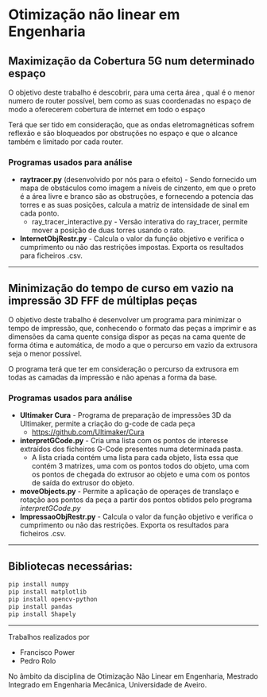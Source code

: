 # Otimização não linear em Engenharia

## Maximização da Cobertura 5G num determinado espaço

O objetivo deste trabalho é descobrir, para uma certa área , qual é o menor numero de router possível, bem como as suas coordenadas no espaço de modo a oferecerem cobertura de internet em todo o espaço​

Terá que ser tido em consideração, que as ondas eletromagnéticas sofrem reflexão e são bloqueados por obstruções no espaço e que o alcance também e limitado por cada router.

### Programas usados para análise

- **raytracer.py** (desenvolvido por nós para o efeito) - Sendo fornecido um mapa de obstáculos como imagem a níveis de cinzento, em que o preto é a área livre e branco são as obstruções, e fornecendo a potencia das torres e as suas posições, calcula a matriz de intensidade de sinal em cada ponto.
  - ray_tracer_interactive.py - Versão interativa do ray_tracer, permite mover a posição de duas torres usando o rato.
- **InternetObjRestr.py** - Calcula o valor da função objetivo e verifica o cumprimento ou não das restrições impostas. Exporta os resultados para ficheiros .csv.

***

## Minimização do tempo de curso em vazio na impressão 3D FFF de múltiplas peças

O objetivo deste trabalho é desenvolver um programa para minimizar o tempo de impressão, que, conhecendo o formato das peças a imprimir e as dimensões da cama quente consiga dispor as peças na cama quente de forma ótima e automática, de modo a que o percurso em vazio da extrusora seja o menor possível. ​

O programa terá que ter em consideração o percurso da extrusora em todas as camadas da impressão e não apenas a forma da base.​

### Programas usados para análise

- **Ultimaker Cura** - Programa de preparação de impressões 3D da Ultimaker, permite a criação do g-code de cada peça
  - https://github.com/Ultimaker/Cura
- **interpretGCode.py** - Cria uma lista com os pontos de interesse extraídos dos ficheiros G-Code presentes numa determinada pasta.
  - A lista criada contém uma lista para cada objeto, lista essa que contém 3 matrizes, uma com os pontos todos do objeto, uma com os pontos de chegada do extrusor ao objeto e uma com os pontos de saída do extrusor do objeto.
- **moveObjects.py** - Permite a aplicação de operaçes de translaço e rotação aos pontos da peça a partir dos pontos obtidos pelo programa *interpretGCode.py*
- **ImpressaoObjRestr.py** - Calcula o valor da função objetivo e verifica o cumprimento ou não das restrições. Exporta os resultados para ficheiros .csv.
 ***
 
 ## Bibliotecas necessárias:
 
 ```bash
 pip install numpy
 pip install matplotlib
 pip install opencv-python
 pip install pandas
pip install Shapely
```
***

Trabalhos realizados por

- Francisco Power
- Pedro Rolo

No âmbito da disciplina de Otimização Não Linear em Engenharia, Mestrado Integrado em Engenharia Mecânica, Universidade de Aveiro.

